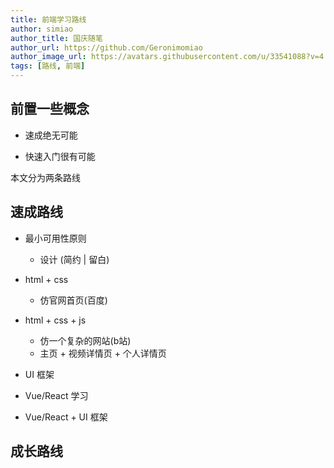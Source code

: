 ```yaml
---
title: 前端学习路线
author: simiao
author_title: 国庆随笔
author_url: https://github.com/Geronimomiao
author_image_url: https://avatars.githubusercontent.com/u/33541088?v=4
tags: [路线, 前端]
---
```


## 前置一些概念

- 速成绝无可能

- 快速入门很有可能

本文分为两条路线

## 速成路线
- 最小可用性原则
    - 设计 (简约 | 留白)


- html + css 
    - 仿官网首页(百度)
- html + css + js
    - 仿一个复杂的网站(b站)
    - 主页 + 视频详情页 + 个人详情页
- UI 框架
- Vue/React 学习
- Vue/React + UI 框架



## 成长路线

